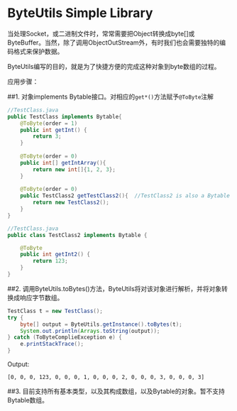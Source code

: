 ByteUtils Simple Library
=======

当处理Socket，或二进制文件时，常常需要把Object转换成byte[]或ByteBuffer。当然，除了调用ObjectOutStream外，有时我们也会需要独特的编码格式来保护数据。

ByteUtils编写的目的，就是为了快捷方便的完成这种对象到byte数组的过程。

应用步骤：

##1. 对象implements Bytable接口。对相应的```get*()```方法赋予```@ToByte```注解


```java
//TestClass.java
public TestClass implements Bytable{
    @ToByte(order = 1)
	public int getInt() {
		return 3;
	}
	
	@ToByte(order = 0)
	public int[] getIntArray(){
		return new int[]{1, 2, 3};
	}
	
	@ToByte(order = 0)
	public TestClass2 getTestClass2(){	//TestClass2 is also a Bytable
		return new TestClass2();
	}
}

//TestClass.java
public class TestClass2 implements Bytable {

	@ToByte
	public int getInt2() {
		return 123;
	}
}
```

##2. 调用ByteUtils.toBytes()方法，ByteUtils将对该对象进行解析，并将对象转换成响应字节数组。

```java
TestClass t = new TestClass();
try {
	byte[] output = ByteUtils.getInstance().toBytes(t);
	System.out.println(Arrays.toString(output));
} catch (ToByteComplieException e) {
	e.printStackTrace();
}
```

Output:

```shell
[0, 0, 0, 123, 0, 0, 0, 1, 0, 0, 0, 2, 0, 0, 0, 3, 0, 0, 0, 3]
```

##3. 目前支持所有基本类型，以及其构成数组，以及Bytable的对象。暂不支持Bytable数组。

